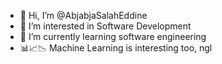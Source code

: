 - 👋 Hi, I’m @AbjabjaSalahEddine
- 👀 I’m interested in Software Development
- 🌱 I’m currently learning software engineering 
- 📊📈📉 Machine Learning is interesting too, ngl



